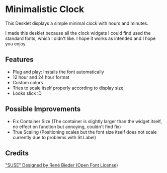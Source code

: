 # Minimalistic Clock

This Desklet displays a simple minimal clock with hours and minutes.

I made this desklet because all the clock widgets I could find used the standard fonts, which I didn't like. I hope it works as intended and I hope you enjoy.

## Features

- Plug and play: Installs the font automatically
- 12 hour and 24 hour format
- Custom colors 
- Tries to scale itself properly according to display size
- Looks slick :D

## Possible Improvements

- Fix Container Size (The container is slightly larger than the widget itself, no effect on function but annoying, couldn't find fix)
- True Scaling (Positioning scales but the font size itself does not scale currently due to problems with St.Label)

## Credits

["SUSE" Designed by René Bieder (Open Font License)](https://fonts.google.com/specimen/SUSE)
